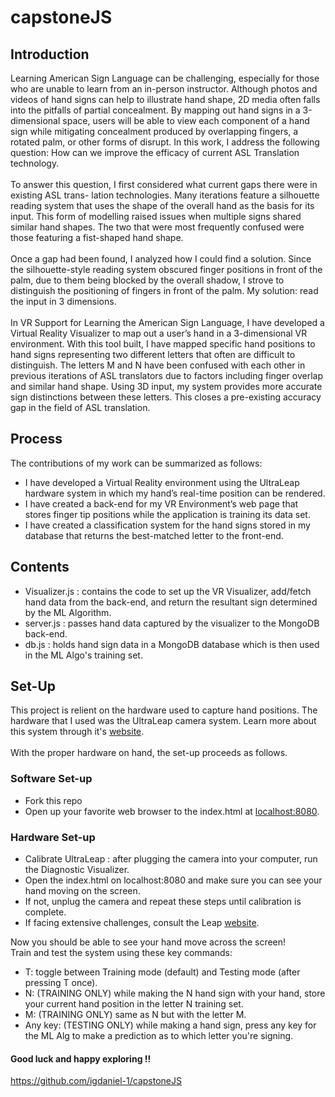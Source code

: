 # capstoneJS
## Introduction
Learning American Sign Language can be challenging, especially for those who are unable to learn
from an in-person instructor. Although photos and videos of hand signs can help to illustrate
hand shape, 2D media often falls into the pitfalls of partial concealment. By mapping out hand
signs in a 3-dimensional space, users will be able to view each component of a hand sign while
mitigating concealment produced by overlapping fingers, a rotated palm, or other forms of disrupt.
In this work, I address the following question: How can we improve the efficacy of current ASL
Translation technology.<br />
<br />
To answer this question, I first considered what current gaps there were in existing ASL trans-
lation technologies. Many iterations feature a silhouette reading system that uses the shape of the
overall hand as the basis for its input. This form of modelling raised issues when multiple signs
shared similar hand shapes. The two that were most frequently confused were those featuring a
fist-shaped hand shape.<br />
<br />
Once a gap had been found, I analyzed how I could find a solution. Since the silhouette-style
reading system obscured finger positions in front of the palm, due to them being blocked by the
overall shadow, I strove to distinguish the positioning of fingers in front of the palm. My solution:
read the input in 3 dimensions.<br />
<br />
In VR Support for Learning the American Sign Language, I have developed a Virtual Reality
Visualizer to map out a user’s hand in a 3-dimensional VR environment. With this tool built, I
have mapped specific hand positions to hand signs representing two different letters that often
are difficult to distinguish. The letters M and N have been confused with each other in previous
iterations of ASL translators due to factors including finger overlap and similar hand shape. Using
3D input, my system provides more accurate sign distinctions between these letters. This closes
a pre-existing accuracy gap in the field of ASL translation.<br />

## Process
The contributions of my work can be summarized as follows:
* I have developed a Virtual Reality environment using the UltraLeap hardware system in
which my hand’s real-time position can be rendered.
* I have created a back-end for my VR Environment’s web page that stores finger tip positions
while the application is training its data set.
* I have created a classification system for the hand signs stored in my database that returns
the best-matched letter to the front-end.

## Contents
* Visualizer.js : contains the code to set up the VR Visualizer, add/fetch hand data from the back-end, and return the resultant sign determined by the ML Algorithm.
* server.js : passes hand data captured by the visualizer to the MongoDB back-end.
* db.js : holds hand sign data in a MongoDB database which is then used in the ML Algo's training set.

## Set-Up 
This project is relient on the hardware used to capture hand positions. 
The hardware that I used was the UltraLeap camera system. Learn more about this system through it's 
[website](https://www.ultraleap.com/).<br />
<br />
With the proper hardware on hand, the set-up proceeds as follows.

### Software Set-up
* Fork this repo
* Open up your favorite web browser to the index.html at [localhost:8080](localhost:8080). 

### Hardware Set-up
* Calibrate UltraLeap : after plugging the camera into your computer, run the Diagnostic Visualizer.
* Open the index.html on localhost:8080 and make sure you can see your hand moving on the screen.
* If not, unplug the camera and repeat these steps until calibration is complete.
* If facing extensive challenges, consult the Leap [website](https://www.ultraleap.com/).

Now you should be able to see your hand move across the screen! <br />
Train and test the system using these key commands:
* T: toggle between Training mode (default) and Testing mode (after pressing T once).
* N: (TRAINING ONLY) while making the N hand sign with your hand, store your current hand position in the letter N training set.
* M: (TRAINING ONLY) same as N but with the letter M.
* Any key: (TESTING ONLY) while making a hand sign, press any key for the ML Alg to make a prediction as to which letter you're signing.

#### Good luck and happy exploring !!

https://github.com/igdaniel-1/capstoneJS
